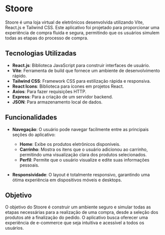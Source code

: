 # Stoore

Stoore é uma loja virtual de eletrônicos desenvolvida utilizando Vite, React.js e Tailwind CSS. Este aplicativo foi projetado para proporcionar uma experiência de compra fluida e segura, permitindo que os usuários simulem todas as etapas do processo de compra.

## Tecnologias Utilizadas

- **React.js**: Biblioteca JavaScript para construir interfaces de usuário.
- **Vite**: Ferramenta de build que fornece um ambiente de desenvolvimento rápido.
- **Tailwind CSS**: Framework CSS para estilização rápida e responsiva.
- **React Icons**: Biblioteca para ícones em projetos React.
- **Axios**: Para fazer requisições HTTP.
- **Express**: Para a criação de um servidor backend.
- **JSON**: Para armazenamento local de dados.

## Funcionalidades

- **Navegação**: O usuário pode navegar facilmente entre as principais seções do aplicativo:
  - **Home**: Exibe os produtos eletrônicos disponíveis.
  - **Carrinho**: Mostra os itens que o usuário adicionou ao carrinho, permitindo uma visualização clara dos produtos selecionados.
  - **Perfil**: Permite que o usuário visualize e edite suas informações pessoais.

- **Responsividade**: O layout é totalmente responsivo, garantindo uma ótima experiência em dispositivos móveis e desktops.

## Objetivo

O objetivo do Stoore é construir um ambiente seguro e simular todas as etapas necessárias para a realização de uma compra, desde a seleção dos produtos até a finalização do pedido. O aplicativo busca oferecer uma experiência de e-commerce que seja intuitiva e acessível a todos os usuários.
